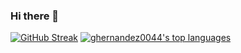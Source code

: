 ### Hi there 👋

[![GitHub Streak](http://github-readme-streak-stats.herokuapp.com?user=ghernandez0044&theme=dark&border_radius=5.5&ring=2A64EB&background=574857&stroke=8E5F92&fire=EB9019&sideLabels=EB5454)](https://git.io/streak-stats)
[![ghernandez0044's top languages](https://github-readme-stats.vercel.app/api/top-langs/?username=ghernandez0044&theme=blue-green)](https://github.com/ghernandez0044/github-readme-stats)



